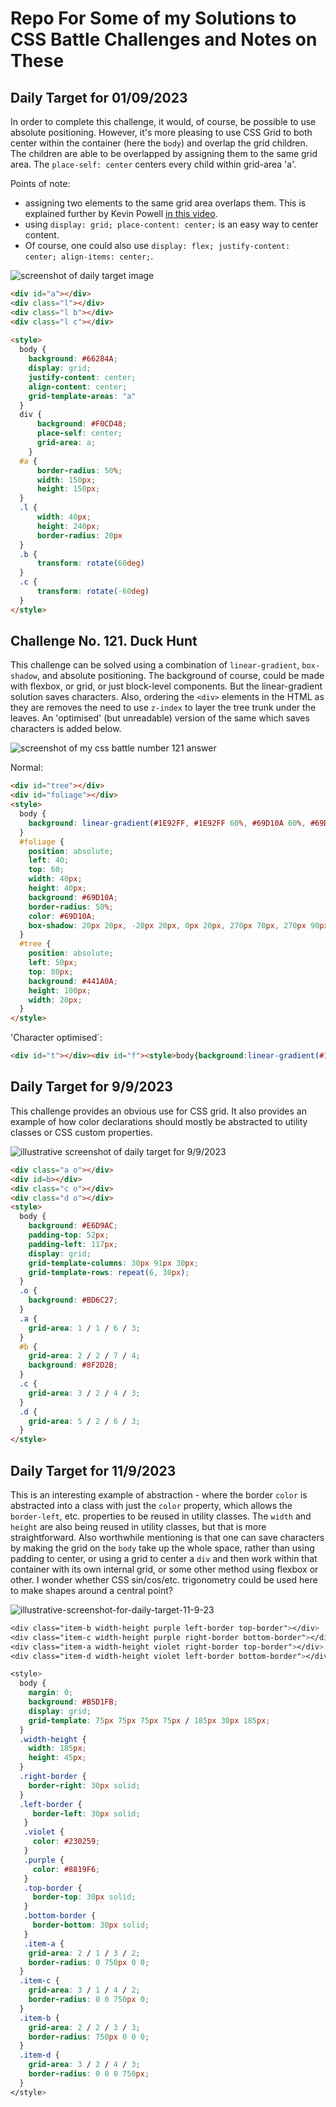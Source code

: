 # Repo For Some of my Solutions to CSS Battle Challenges and Notes on These

## Daily Target for 01/09/2023

In order to complete this challenge, it would, of course, be possible to use absolute positioning. However, it's more pleasing to use CSS Grid to both center within the container (here the `body`) and overlap the grid children. The children are able to be overlapped by assigning them to the same grid area. The `place-self: center` centers every child within grid-area 'a'.

Points of note: 
- assigning two elements to the same grid area overlaps them. This is explained further by Kevin Powell [in this video](https://youtube.com/shorts/ncPwkE10BOY?si=JS22WK8FBvLfHafo).
- using `display: grid; place-content: center;` is an easy way to center content.
- Of course, one could also use `display: flex; justify-content: center; align-items: center;`.

<img alt="screenshot of daily target image" src="https://github.com/1jds/css-battle/blob/main/screenshot-of-daily-target-for-2023-09-01.png">

  ```html
  <div id="a"></div>
  <div class="l"></div>
  <div class="l b"></div>
  <div class="l c"></div>
    
  <style>
    body {
      background: #66284A;
      display: grid;
      justify-content: center;
      align-content: center;
      grid-template-areas: "a"
    }
    div {
        background: #F0CD48;
        place-self: center;
        grid-area: a;
      }
    #a {
        border-radius: 50%;
        width: 150px;
        height: 150px;
    }
    .l {
        width: 40px;
        height: 240px;
        border-radius: 20px  
    }
    .b {
        transform: rotate(60deg)
    }
    .c {
        transform: rotate(-60deg)
    }
</style>
  
  ```

## Challenge No. 121. Duck Hunt

This challenge can be solved using a combination of `linear-gradient`, `box-shadow`, and absolute positioning. The background of course, could be made with flexbox, or grid, or just block-level components. But the linear-gradient solution saves characters. Also, ordering the `<div>` elements in the HTML as they are removes the need to use `z-index` to layer the tree trunk under the leaves. An 'optimised' (but unreadable) version of the same which saves characters is added below.

<img alt="screenshot of my css battle number 121 answer" src="https://github.com/1jds/css-battle/blob/main/illustrative-screenshot-of-css-battle-121-duck-hunt.png">

Normal: 
```html
<div id="tree"></div>
<div id="foliage"></div>
<style>
  body {
    background: linear-gradient(#1E92FF, #1E92FF 60%, #69D10A 60%, #69D10A 73.3%, #6F6100 73.3%);
  }
  #foliage {
    position: absolute;
    left: 40;
    top: 60;
    width: 40px;
    height: 40px;
    background: #69D10A;
    border-radius: 50%;
    color: #69D10A;
    box-shadow: 20px 20px, -20px 20px, 0px 20px, 270px 70px, 270px 90px;
  }
  #tree {
    position: absolute;
    left: 50px;
    top: 80px;
    background: #441A0A;
    height: 100px;
    width: 20px;
  }
</style>
```

'Character optimised`:
```html
<div id="t"></div><div id="f"><style>body{background:linear-gradient(#1E92FF, #1E92FF 60%, #69D10A 60%, #69D10A 73.3%, #6F6100 73.3%)}#f{position:absolute;left:40;top:60;width:40;height:40;background: #69D10A;border-radius:50%;color:#69D10A;box-shadow:20px 20px, -20px 20px, 0px 20px, 270px 70px, 270px 90px}#t{position:absolute;left:50;top:80;background:#441A0A;height:100;width:20}
```

## Daily Target for 9/9/2023

This challenge provides an obvious use for CSS grid. It also provides an example of how color declarations should mostly be abstracted to utility classes or CSS custom properties.

<img alt="illustrative screenshot of daily target for 9/9/2023" src="https://github.com/1jds/css-battle/blob/main/illustrative-screenshot-of-daily-target-for-2023-09-10.png">

```html
<div class="a o"></div>
<div id=b></div>
<div class="c o"></div>
<div class="d o"></div>
<style>
  body {
    background: #E6D9AC;
    padding-top: 52px;
    padding-left: 117px;
    display: grid;
    grid-template-columns: 30px 91px 30px;
    grid-template-rows: repeat(6, 30px);
  }
  .o {
    background: #BD6C27;
  }
  .a {
    grid-area: 1 / 1 / 6 / 3;
  }
  #b {
    grid-area: 2 / 2 / 7 / 4;
    background: #8F2D2B;
  }
  .c {
    grid-area: 3 / 2 / 4 / 3;
  }
  .d {
    grid-area: 5 / 2 / 6 / 3;
  }
</style>
```

## Daily Target for 11/9/2023

This is an interesting example of abstraction - where the border `color` is abstracted into a class with just the `color` property, which allows the `border-left`, etc. properties to be reused in utility classes. The `width` and `height` are also being reused in utility classes, but that is more straightforward. Also worthwhile mentioning is that one can save characters by making the grid on the `body` take up the whole space, rather than using padding to center, or using a grid to center a `div` and then work within that container with its own internal grid, or some other method using flexbox or other. I wonder whether CSS sin/cos/etc. trigonometry could be used here to make shapes around a central point?

<img alt="illustrative-screenshot-for-daily-target-11-9-23" src="https://github.com/1jds/css-battle/blob/main/illustrative-screenshot-of-daily-target-for-2023-09-11.png">

```css
<div class="item-b width-height purple left-border top-border"></div>
<div class="item-c width-height purple right-border bottom-border"></div>
<div class="item-a width-height violet right-border top-border"></div>
<div class="item-d width-height violet left-border bottom-border"></div>

<style>
  body {
    margin: 0;
    background: #B5D1FB;
    display: grid;
    grid-template: 75px 75px 75px 75px / 185px 30px 185px;
  }
  .width-height {
    width: 185px;
    height: 45px;
  }
  .right-border {
    border-right: 30px solid;
  }  
  .left-border {
     border-left: 30px solid;
   }
   .violet {
     color: #230259;
   }
   .purple {
     color: #8819F6;
   }
   .top-border {
     border-top: 30px solid;
   }
   .bottom-border {
     border-bottom: 30px solid;
   }
   .item-a {
    grid-area: 2 / 1 / 3 / 2;
    border-radius: 0 750px 0 0;
  }
  .item-c {
    grid-area: 3 / 1 / 4 / 2;
    border-radius: 0 0 750px 0;
  }
  .item-b {
    grid-area: 2 / 2 / 3 / 3;
    border-radius: 750px 0 0 0;
  }
  .item-d {
    grid-area: 3 / 2 / 4 / 3;
    border-radius: 0 0 0 750px;
  } 
</style>
```
